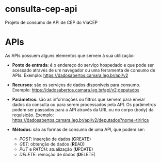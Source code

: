 # consulta-cep-api
Projeto de consumo de API de CEP do ViaCEP

# APIs

As APIs possuem alguns elementos que servem à sua utilização:

- **Ponto de entrada**: é o endereço do serviço hospedado e que pode ser acessado através de um navegador ou uma ferramenta de consumo de APIs. Exemplo: <https://dadosabertos.camara.leg.br/api/v2>

- **Recursos**: são os serviços de dados disponíveis para consumo. Exemplo: <https://dadosabertos.camara.leg.br/api/v2;deputados>

- **Parâmetros**: são as informações ou filtros que servem para enviar dados da consulta ou para serem processados pela API. Os parâmetros podem ser passados para a API através da URL ou no corpo (body) da requisição. Exemplo: <https://dadosabertos.camara.leg.br/api/v2/deputados?nome=tiririca>

- **Métodos**: são as formas de consumo de uma API, que podem ser:
    - _POST_: inserção de dados  (**C**REATE)
    - _GET_: obtenção de dados   (**R**EAD)
    - _PUT_ e _PATCH_: atualização (**U**PDATE)
    - _DELETE_: remoção de dados (**D**ELETE)